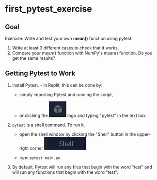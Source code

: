 # first_pytest_exercise

## Goal

Exercise: Write and test your own **mean()** function using pytest. 

  1. Write at least 3 different cases to check that it works.
  2. Compare your mean() function with NumPy's mean() function.  Do you get the same results?
  
## Getting Pytest to Work

  1. Install Pytest.
    - In Replit, this can be done by:
    
      - simply importing Pytest and running the script, 
      
      - or clicking the ![](img/replit_package_icon.png) logo and typing "pytest" in the text box.
      
  2. `pytest` is a shell command.  To run it, 
  
      - open the shell window by clicking the "Shell" button in the upper-right corner ![](img/replit_shell_icon.png). 
    
      - type `pytest main.py`.
    
  3. By default, Pytest will run any files that begin with the word "test" and will run any functions that begin with the word "test".
    
